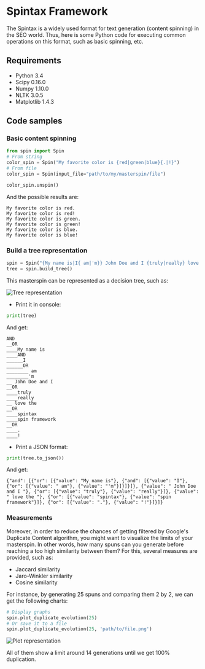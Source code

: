 # Spintax Framework
The Spintax is a widely used format for text generation (content spinning) in the SEO world. Thus, here is some Python code for executing common operations on this format, such as basic spinning, etc.

## Requirements
- Python 3.4
- Scipy 0.16.0
- Numpy 1.10.0
- NLTK 3.0.5
- Matplotlib 1.4.3

## Code samples

### Basic content spinning
```python
from spin import Spin
# From string
color_spin = Spin("My favorite color is {red|green|blue}{.|!}")
# From file
color_spin = Spin(input_file="path/to/my/masterspin/file")

color_spin.unspin()
```
And the possible results are:
```
My favorite color is red.
My favorite color is red!
My favorite color is green.
My favorite color is green!
My favorite color is blue.
My favorite color is blue!
```
### Build a tree representation
```python
spin = Spin("{My name is|I{ am|'m}} John Doe and I {truly|really} love the {spintax|spin framework}{.|!}")
tree = spin.build_tree()
```
This masterspin can be represented as a decision tree, such as:

![Tree representation](https://github.com/aduroy/SpinFramework/blob/master/data/examples/tree.png)

- Print it in console:
```python
print(tree)
```
And get:
```
AND
__OR
____My name is
____AND
______I
______OR
________ am
________'m
__ John Doe and I 
__OR
____truly
____really
__ love the 
__OR
____spintax
____spin framework
__OR
____.
____!
```
- Print a JSON format:
```python
print(tree.to_json())
```
And get:
```
{"and": [{"or": [{"value": "My name is"}, {"and": [{"value": "I"}, {"or": [{"value": " am"}, {"value": "'m"}]}]}]}, {"value": " John Doe and I "}, {"or": [{"value": "truly"}, {"value": "really"}]}, {"value": " love the "}, {"or": [{"value": "spintax"}, {"value": "spin framework"}]}, {"or": [{"value": "."}, {"value": "!"}]}]}
```

### Measurements
Moreover, in order to reduce the chances of getting filtered by Google's Duplicate Content algorithm, you might want to visualize the limits of your masterspin. In other words, how many spuns can you generate before reaching a too high similarity between them? For this, several measures are provided, such as:
* Jaccard similarity
* Jaro-Winkler similarity
* Cosine similarity

For instance, by generating 25 spuns and comparing them 2 by 2, we can get the following charts:
```python
# Display graphs
spin.plot_duplicate_evolution(25)
# Or save it to a file
spin.plot_duplicate_evolution(25, 'path/to/file.png')
```
![Plot representation](https://github.com/aduroy/SpinFramework/blob/master/data/results/plot_representation.png)

All of them show a limit around 14 generations until we get 100% duplication.
